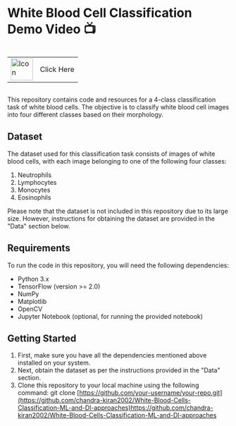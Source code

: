 # White Blood Cell Classification Demo Video 📺


<a href="https://www.youtube.com/watch?v=1NqH9XWJdNA" target="_blank" style="display: inline-block; text-decoration: none; vertical-align: middle;">
  <table style="border: none;">
  <tr>
  <td style="border: none;"><img src="https://github.com/chandra-kiran2002/White-Blood-Cells-Classification-ML-and-Dl-approaches/assets/90372447/e5d3bb29-5830-45e3-b88e-9d93c90a7c71" alt="Icon" style="width: 50px; height: 50px; border: none;"></td>
  <td style="border: none;">Click Here</td>
  </tr></table>
</a>
</a>



This repository contains code and resources for a 4-class classification task of white blood cells. The objective is to classify white blood cell images into four different classes based on their morphology.

## Dataset
The dataset used for this classification task consists of images of white blood cells, with each image belonging to one of the following four classes:

1. Neutrophils
2. Lymphocytes
3. Monocytes
4. Eosinophils

Please note that the dataset is not included in this repository due to its large size. However, instructions for obtaining the dataset are provided in the "Data" section below.

## Requirements
To run the code in this repository, you will need the following dependencies:

- Python 3.x
- TensorFlow (version >= 2.0)
- NumPy
- Matplotlib
- OpenCV
- Jupyter Notebook (optional, for running the provided notebook)

## Getting Started
1. First, make sure you have all the dependencies mentioned above installed on your system.
2. Next, obtain the dataset as per the instructions provided in the "Data" section.
3. Clone this repository to your local machine using the following command:
git clone [https://github.com/your-username/your-repo.git](https://github.com/chandra-kiran2002/White-Blood-Cells-Classification-ML-and-Dl-approaches)https://github.com/chandra-kiran2002/White-Blood-Cells-Classification-ML-and-Dl-approaches
